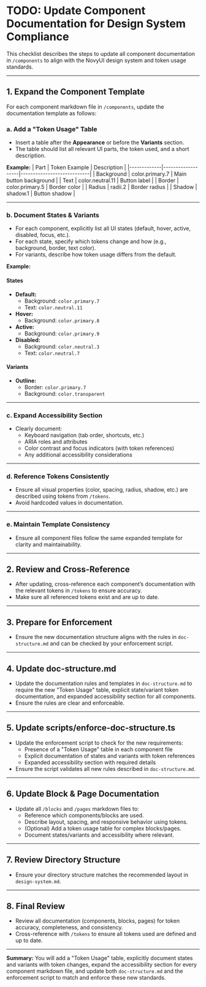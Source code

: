 # TODO: Update Component Documentation for Design System Compliance

This checklist describes the steps to update all component documentation in `/components` to align with the NovyUI design system and token usage standards.

---

## 1. Expand the Component Template

For each component markdown file in `/components`, update the documentation template as follows:

### a. Add a "Token Usage" Table
- Insert a table after the **Appearance** or before the **Variants** section.
- The table should list all relevant UI parts, the token used, and a short description.

**Example:**
| Part        | Token Example      | Description                |
|-------------|-------------------|----------------------------|
| Background  | color.primary.7   | Main button background     |
| Text        | color.neutral.11  | Button label               |
| Border      | color.primary.5   | Border color               |
| Radius      | radii.2           | Border radius              |
| Shadow      | shadow.1          | Button shadow              |

---

### b. Document States & Variants
- For each component, explicitly list all UI states (default, hover, active, disabled, focus, etc.).
- For each state, specify which tokens change and how (e.g., background, border, text color).
- For variants, describe how token usage differs from the default.

**Example:**
#### States
- **Default:**  
  - Background: `color.primary.7`
  - Text: `color.neutral.11`
- **Hover:**  
  - Background: `color.primary.8`
- **Active:**  
  - Background: `color.primary.9`
- **Disabled:**  
  - Background: `color.neutral.3`
  - Text: `color.neutral.7`

#### Variants
- **Outline:**  
  - Border: `color.primary.7`
  - Background: `color.transparent`

---

### c. Expand Accessibility Section
- Clearly document:
  - Keyboard navigation (tab order, shortcuts, etc.)
  - ARIA roles and attributes
  - Color contrast and focus indicators (with token references)
  - Any additional accessibility considerations

---

### d. Reference Tokens Consistently
- Ensure all visual properties (color, spacing, radius, shadow, etc.) are described using tokens from `/tokens`.
- Avoid hardcoded values in documentation.

---

### e. Maintain Template Consistency
- Ensure all component files follow the same expanded template for clarity and maintainability.

---

## 2. Review and Cross-Reference
- After updating, cross-reference each component’s documentation with the relevant tokens in `/tokens` to ensure accuracy.
- Make sure all referenced tokens exist and are up to date.

---

## 3. Prepare for Enforcement
- Ensure the new documentation structure aligns with the rules in `doc-structure.md` and can be checked by your enforcement script.

---

## 4. Update doc-structure.md
- Update the documentation rules and templates in `doc-structure.md` to require the new "Token Usage" table, explicit state/variant token documentation, and expanded accessibility section for all components.
- Ensure the rules are clear and enforceable.

---

## 5. Update scripts/enforce-doc-structure.ts
- Update the enforcement script to check for the new requirements:
  - Presence of a "Token Usage" table in each component file
  - Explicit documentation of states and variants with token references
  - Expanded accessibility section with required details
- Ensure the script validates all new rules described in `doc-structure.md`.

---

## 6. Update Block & Page Documentation
- Update all `/blocks` and `/pages` markdown files to:
  - Reference which components/blocks are used.
  - Describe layout, spacing, and responsive behavior using tokens.
  - (Optional) Add a token usage table for complex blocks/pages.
  - Document states/variants and accessibility where relevant.

---

## 7. Review Directory Structure
- Ensure your directory structure matches the recommended layout in `design-system.md`.

---

## 8. Final Review
- Review all documentation (components, blocks, pages) for token accuracy, completeness, and consistency.
- Cross-reference with `/tokens` to ensure all tokens used are defined and up to date.

---

**Summary:**
You will add a "Token Usage" table, explicitly document states and variants with token changes, expand the accessibility section for every component markdown file, and update both `doc-structure.md` and the enforcement script to match and enforce these new standards.
